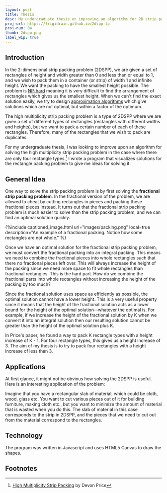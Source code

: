 ```yaml
---
layout: post
title: Thesis
desc: My undergraduate thesis on improving an algorithm for 2D strip packing.
proj-url: https://frigidrain.github.io/2dspp-lp
proj-num: 04
thumb: 2dspp.png
label_wip: true
---
```


## Introduction

In the 2-dimensional strip packing problem (2DSPP), we are given a set of rectangles of height and width greater than 0 and less than or equal to 1, and we wish to pack them in a container (or strip) of width 1 and infinite height. We want the packing to have the smallest height possible. The problem is [NP-hard](https://en.wikipedia.org/wiki/NP-hardness) meaning it is very difficult to find the arrangement of rectangles which gives us the smallest height. When we can't find the exact solution easily, we try to design [approximation algorithms](https://en.wikipedia.org/wiki/Approximation_algorithm) which give solutions which are not optimal, but within a factor of the optimum.

The high multiplicity strip packing problem is a type of 2DSPP where we are given a set of different types of rectangles (rectangles with different widths and heights), but we want to pack a certain number of each of these rectangles. Therefore, many of the rectangles that we wish to pack are duplicates.

For my undergraduate thesis, I was looking to improve upon an algorithm for solving the high multiplicity strip packing problem in the case where there are only four rectangle types.[^1] I wrote a program that visualizes solutions for the rectangle packing problem to give me ideas for solving it.

## General Idea

One way to solve the strip packing problem is by first solving the **fractional strip packing problem**. In the fractional version of the problem, we are allowed to cheat by cutting rectangles in pieces and packing these fractional pieces instead. It turns out that the fractional strip packing problem is much easier to solve than the strip packing problem, and we can find an optimal solution quickly. 

{%include captioned_image.html url="images/packing.png" local=true description="An example of a fractional packing. Notice how some rectangles are not whole." %}

Once we have an optimal solution for the fractional strip packing problem, we must convert the fractional packing into an integral packing. This means we need to combine the fractional pieces into whole rectangles such that there no fractional pieces left over. This will always increase the height of the packing since we need more space to fit whole rectangles than fractional rectangles. This is the hard part. How do we combine the fractional parts into whole rectangles without increasing the height of the packing by too much?

Since the fractional solution uses space as efficiently as possible, the optimal solution cannot have a lower height. This is a very useful property since it means that the height of the fractional solution acts as a lower bound for the height of the optimal solution--whatever the optimal is.  For example, if we increase the height of the fractional solution by K when we convert it into an integral solution then our resulting solution cannot be greater than the height of the optimal solution plus K.

In Price's paper, he found a way to pack K rectangle types with a height increase of K - 1. For four rectangle types, this gives us a height increase of 3. The aim of my thesis is to try to pack four rectangles with a height increase of less than 3.

## Applications

At first glance, it might not be obvious how solving the 2DSPP is useful. Here is an interesting application of the problem:

Imagine that you have a rectangular slab of material, which could be cloth, wood, glass etc. You want to cut various pieces out of it for building furniture, making cloth etc., but you want to minimize the amount of material that is wasted when you do this. The slab of material in this case corresponds to the strip in 2DSPP, and the pieces that we need to cut out from the material correspond to the rectangles.

## Technology

The program was written in Javascript and uses HTML5 Canvas to draw the shapes.

## Footnotes

[^1]:[High Multiplicity Strip Packing](http://ir.lib.uwo.ca/cgi/viewcontent.cgi?article=3369&context=etd) by Devon Price
